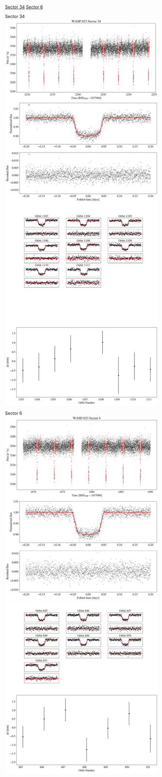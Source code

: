 [Sector 34](#sector34)
[Sector 6](#sector6)

<a name = "sector34"></a>
Sector 34
![alt text](/tt/WASP-023_Sector_34/WASP-023_Sector_34_a_TimeSeries.png)
![alt text](/tt/WASP-023_Sector_34/WASP-023_Sector_34_b_FoldedLightCurve.png)
![alt text](/tt/WASP-023_Sector_34/WASP-023_Sector_34_b_IndividualTransitsWithFit.png)
![alt text](/tt/WASP-023_Sector_34/WASP-023_Sector_34_c_TimingResiduals.png)

<a name = "sector6"></a>
Sector 6
![alt text](/tt/WASP-023_Sector_6/WASP-023_Sector_6_a_TimeSeries.png)
![alt text](/tt/WASP-023_Sector_6/WASP-023_Sector_6_b_FoldedLightCurve.png)
![alt text](/tt/WASP-023_Sector_6/WASP-023_Sector_6_b_IndividualTransitsWithFit.png)
![alt text](/tt/WASP-023_Sector_6/WASP-023_Sector_6_c_TimingResiduals.png)

